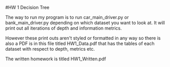 #HW 1 Decision Tree

The way to run my program is to run car_main_driver.py or bank_main_driver.py depending on which dataset you want to look at. It will print out all iterations of depth and information metrics.

However these print outs aren't styled or formatted in any way so there is also a PDF is in this file titled HW1_Data.pdf that has the tables of each dataset with respect to depth, metrics etc.

The written homework is titled HW1_Written.pdf

